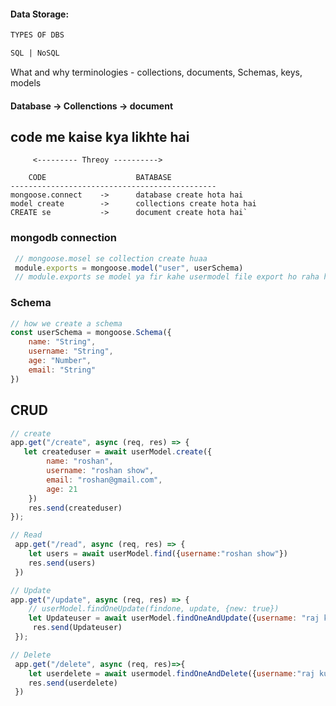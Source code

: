 #### Data Storage:
```htm
TYPES OF DBS 

SQL | NoSQL
```


What and why
terminologies - collections, documents, Schemas, keys, models
#### Database -> Collenctions -> document

## code me kaise kya likhte hai
         <--------- Threoy ---------->

        CODE                    BATABASE
    ----------------------------------------------
    mongoose.connect    ->      database create hota hai
    model create        ->      collections create hota hai
    CREATE se           ->      document create hota hai`


### mongodb connection
```javascript
 // mongoose.mosel se collection create huaa
 module.exports = mongoose.model("user", userSchema)
 // module.exports se model ya fir kahe usermodel file export ho raha hai jiska use hum " CREATE, UPDATE, READ AND DELETE " ME KAR SAKTE HAI
```
### Schema
```javascript
// how we create a schema
const userSchema = mongoose.Schema({
    name: "String",
    username: "String",
    age: "Number",
    email: "String"
})
```
## CRUD

```javascript
// create
app.get("/create", async (req, res) => {
   let createduser = await userModel.create({
        name: "roshan",
        username: "roshan show",
        email: "roshan@gmail.com",
        age: 21
    })
    res.send(createduser)
});

// Read
 app.get("/read", async (req, res) => {
    let users = await userModel.find({username:"roshan show"})
    res.send(users)
 })

// Update
app.get("/update", async (req, res) => {
    // userModel.findOneUpdate(findone, update, {new: true}) 
    let Updateuser = await userModel.findOneAndUpdate({username: "raj kumar"}, {name: "raj kumar rabidas"}, {new: true}) 
     res.send(Updateuser)
 });

// Delete
 app.get("/delete", async (req, res)=>{
    let userdelete = await usermodel.findOneAndDelete({username:"raj kumar"})
    res.send(userdelete)
 })

```
